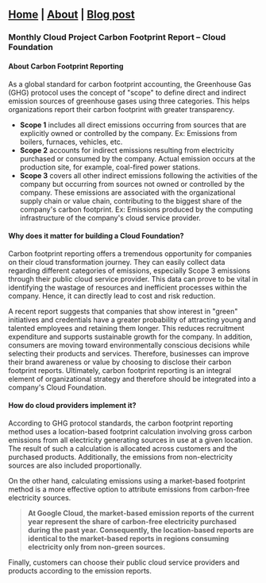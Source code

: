 ## [Home](https://vijaykrishnansr.github.io/) | [About](/docs/About.md) | [Blog post](/docs/Blogpost.md)

### Monthly Cloud Project Carbon Footprint Report – Cloud Foundation

#### About Carbon Footprint Reporting

As a global standard for carbon footprint accounting, the Greenhouse Gas (GHG) protocol uses the concept of "scope" to define direct and indirect emission sources of greenhouse gases using three categories. This helps organizations report their carbon footprint with greater transparency.
-	**Scope 1** includes all direct emissions occurring from sources that are explicitly owned or controlled by the company. Ex: Emissions from boilers, furnaces, vehicles, etc. 
-	**Scope 2** accounts for indirect emissions resulting from electricity purchased or consumed by the company. Actual emission occurs at the production site, for example, coal-fired power stations.
-	**Scope 3** covers all other indirect emissions following the activities of the company but occurring from sources not owned or controlled by the company. These emissions are associated with the organizational supply chain or value chain, contributing to the biggest share of the company's carbon footprint. Ex: Emissions produced by the computing infrastructure of the company's cloud service provider.

#### Why does it matter for building a Cloud Foundation?

Carbon footprint reporting offers a tremendous opportunity for companies on their cloud transformation journey. They can easily collect data regarding different categories of emissions, especially Scope 3 emissions through their public cloud service provider. This data can prove to be vital in identifying the wastage of resources and inefficient processes within the company. Hence, it can directly lead to cost and risk reduction.

A recent report suggests that companies that show interest in "green" initiatives and credentials have a greater probability of attracting young and talented employees and retaining them longer. This reduces recruitment expenditure and supports sustainable growth for the company. In addition, consumers are moving toward environmentally conscious decisions while selecting their products and services. Therefore, businesses can improve their brand awareness or value by choosing to disclose their carbon footprint reports. Ultimately, carbon footprint reporting is an integral element of organizational strategy and therefore should be integrated into a company's Cloud Foundation.

#### How do cloud providers implement it?

According to GHG protocol standards, the carbon footprint reporting method uses a location-based footprint calculation involving gross carbon emissions from all electricity generating sources in use at a given location. The result of such a calculation is allocated across customers and the purchased products. Additionally, the emissions from non-electricity sources are also included proportionally.

On the other hand, calculating emissions using a market-based footprint method is a more effective option to attribute emissions from carbon-free electricity sources. 

> **At Google Cloud, the market-based emission reports of the current year represent the share of carbon-free electricity purchased during the past year. Consequently, the location-based reports are identical to the market-based reports in regions consuming electricity only from non-green sources.**

Finally, customers can choose their public cloud service providers and products according to the emission reports.
